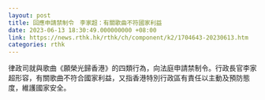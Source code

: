 ```yaml
---
layout: post
title: 回應申請禁制令　李家超：有關歌曲不符國家利益
date: 2023-06-13 18:30:49.000000000 +08:00
link: https://news.rthk.hk/rthk/ch/component/k2/1704643-20230613.htm
categories: rthk
---
```


律政司就與歌曲《願榮光歸香港》的四類行為，向法庭申請禁制令。行政長官李家超形容，有關歌曲不符合國家利益，又指香港特別行政區有責任以主動及預防態度，維護國家安全。
